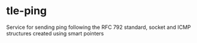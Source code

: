 # tle-ping
Service for sending ping following the RFC 792 standard, socket and ICMP structures created using smart pointers
